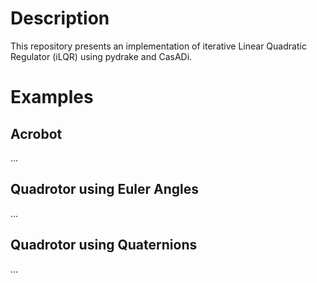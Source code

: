 # Description
This repository presents an implementation of iterative Linear Quadratic Regulator (iLQR) using pydrake and CasADi. 

# Examples

## Acrobot
...
## Quadrotor using Euler Angles
...
## Quadrotor using Quaternions
...
